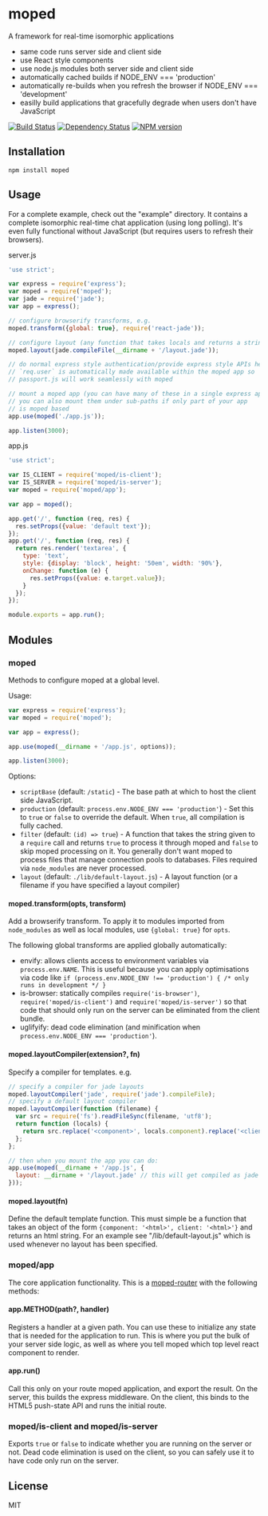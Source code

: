 # moped

A framework for real-time isomorphic applications

 - same code runs server side and client side
 - use React style components
 - use node.js modules both server side and client side
 - automatically cached builds if NODE_ENV === 'production'
 - automatically re-builds when you refresh the browser if NODE_ENV === 'development'
 - easilly build applications that gracefully degrade when users don't have JavaScript

[![Build Status](https://img.shields.io/travis/mopedjs/moped/master.svg)](https://travis-ci.org/mopedjs/moped)
[![Dependency Status](https://img.shields.io/gemnasium/mopedjs/moped.svg)](https://gemnasium.com/mopedjs/moped)
[![NPM version](https://img.shields.io/npm/v/moped.svg)](https://www.npmjs.org/package/moped)

## Installation

    npm install moped

## Usage

For a complete example, check out the "example" directory.  It contains a complete isomorphic real-time chat application (using long polling).  It's even fully functional without JavaScript (but requires users to refresh their browsers).

server.js
```js
'use strict';

var express = require('express');
var moped = require('moped');
var jade = require('jade');
var app = express();

// configure browserify transforms, e.g.
moped.transform({global: true}, require('react-jade'));

// configure layout (any function that takes locals and returns a string will do), e.g.
moped.layout(jade.compileFile(__dirname + '/layout.jade'));

// do normal express style authentication/provide express style APIs here
// `req.user` is automatically made available within the moped app so
// passport.js will work seamlessly with moped

// mount a moped app (you can have many of these in a single express app)
// you can also mount them under sub-paths if only part of your app
// is moped based
app.use(moped('./app.js'));

app.listen(3000);
```

app.js
```js
'use strict';

var IS_CLIENT = require('moped/is-client');
var IS_SERVER = require('moped/is-server');
var moped = require('moped/app');

var app = moped();

app.get('/', function (req, res) {
  res.setProps({value: 'default text'});
});
app.get('/', function (req, res) {
  return res.render('textarea', {
    type: 'text',
    style: {display: 'block', height: '50em', width: '90%'},
    onChange: function (e) {
      res.setProps({value: e.target.value});
    }
  });
});

module.exports = app.run();
```


## Modules

### moped

Methods to configure moped at a global level.

Usage:

```js
var express = require('express');
var moped = require('moped');

var app = express();

app.use(moped(__dirname + '/app.js', options));

app.listen(3000);
```

Options:

 - `scriptBase` (default: `/static`) - The base path at which to host the client side JavaScript.
 - `production` (default: `process.env.NODE_ENV === 'production'`) - Set this to `true` or `false` to override the default.  When `true`, all compilation is fully cached.
 - `filter` (default: `(id) => true`) - A function that takes the string given to a `require` call and returns `true` to process it through moped and `false` to skip moped processing on it.  You generally don't want moped to process files that manage connection pools to databases.  Files required via `node_modules` are never processed.
 - `layout` (default: `./lib/default-layout.js`) - A layout function (or a filename if you have specified a layout compiler)

#### moped.transform(opts, transform)

Add a browserify transform.  To apply it to modules imported from `node_modules` as well as local modules, use `{global: true}` for `opts`.

The following global transforms are applied globally automatically:

 - envify: allows clients access to environment variables via `process.env.NAME`.  This is useful because you can apply optimisations via code like `if (process.env.NODE_ENV !== 'production') { /* only runs in development */ }`
 - is-browser: statically compiles `require('is-browser')`, `require('moped/is-client')` and `require('moped/is-server')` so that code that should only run on the server can be eliminated from the client bundle.
 - uglifyify: dead code elimination (and minification when `process.env.NODE_ENV === 'production'`).

#### moped.layoutCompiler(extension?, fn)

Specify a compiler for templates.  e.g.

```js
// specify a compiler for jade layouts
moped.layoutCompiler('jade', require('jade').compileFile);
// specify a default layout compiler
moped.layoutCompiler(function (filename) {
  var src = require('fs').readFileSync(filename, 'utf8');
  return function (locals) {
    return src.replace('<component>', locals.component).replace('<client>', locals.client);
  };
};

// then when you mount the app you can do:
app.use(moped(__dirname + '/app.js', {
  layout: __dirname + '/layout.jade' // this will get compiled as jade
}));
```

#### moped.layout(fn)

Define the default template function.  This must simple be a function that takes an object of the form `{component: '<html>', client: '<html>'}` and returns an html string.  For an example see "/lib/default-layout.js" which is used whenever no layout has been specified.

### moped/app

The core application functionality.  This is a [moped-router](https://github.com/mopedjs/moped-router) with the following methods:

#### app.METHOD(path?, handler)

Registers a handler at a given path. You can use these to initialize any state that is needed for the application to run.  This is where you put the bulk of your server side logic, as well as where you tell moped which top level react component to render.

#### app.run()

Call this only on your route moped application, and export the result.  On the server, this builds the express middleware.  On the client, this binds to the HTML5 push-state API and runs the initial route.

### moped/is-client and moped/is-server

Exports `true` or `false` to indicate whether you are running on the server or not.  Dead code elimination is used on the client, so you can safely use it to have code only run on the server.

## License

  MIT

